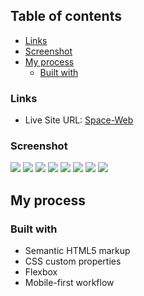 
## Table of contents

  - [Links](#links)
  - [Screenshot](#screenshot)
- [My process](#my-process)
  - [Built with](#built-with)

### Links

- Live Site URL: [Space-Web](https://zig94.github.io/Space-website/)

### Screenshot

![](./assets/screenshot1/Macbook%20Pro-1686493750772.jpeg)
![](./assets/screenshot1/Macbook%20Pro-1686493697125.jpeg)
![](./assets/screenshot1/Macbook%20Pro-1686493716225.jpeg)
![](./assets/screenshot1/Macbook%20Pro-1686493732247.jpeg)
![](./assets/screenshot1/Screenshot_home.png)
![](./assets/screenshot1/Screenshot_homeActive.png)
![](./assets/screenshot1/Screenshot_crew.png)
![](./assets/screenshot1/iPhone%2012%20Pro-1686489713942.jpeg)


## My process

### Built with

- Semantic HTML5 markup
- CSS custom properties
- Flexbox
- Mobile-first workflow

